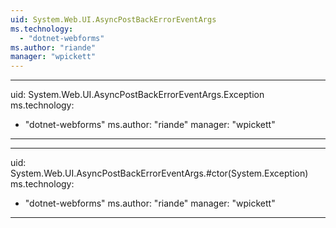 ```yaml
---
uid: System.Web.UI.AsyncPostBackErrorEventArgs
ms.technology: 
  - "dotnet-webforms"
ms.author: "riande"
manager: "wpickett"
---
```


---
uid: System.Web.UI.AsyncPostBackErrorEventArgs.Exception
ms.technology: 
  - "dotnet-webforms"
ms.author: "riande"
manager: "wpickett"
---

---
uid: System.Web.UI.AsyncPostBackErrorEventArgs.#ctor(System.Exception)
ms.technology: 
  - "dotnet-webforms"
ms.author: "riande"
manager: "wpickett"
---
